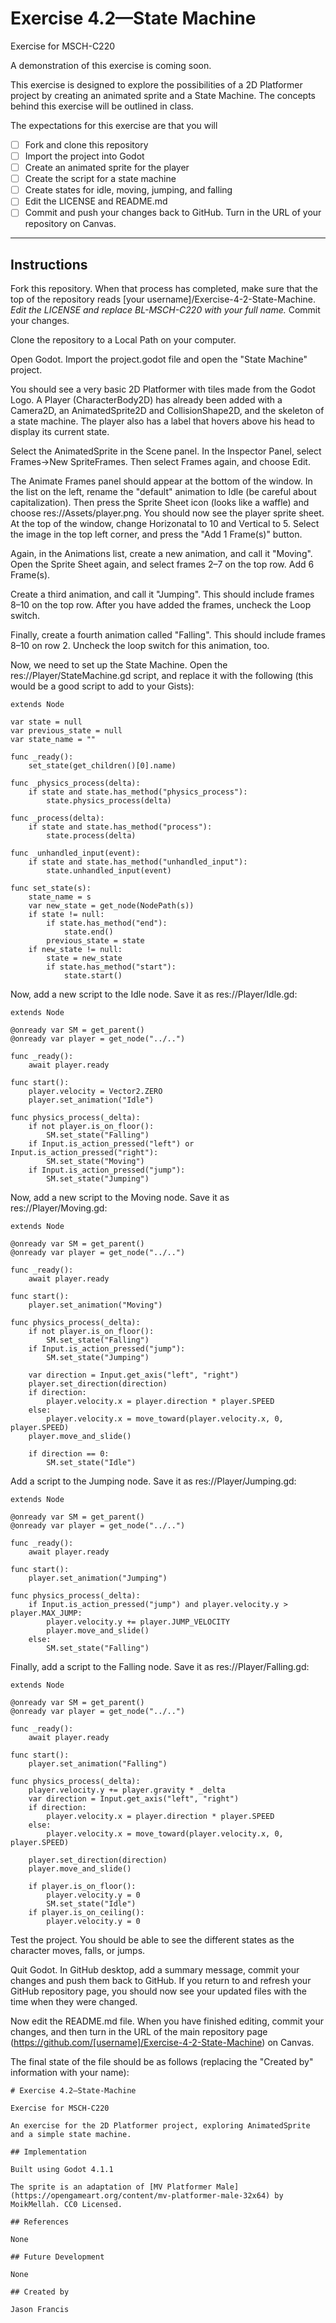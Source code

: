 # Exercise 4.2—State Machine

Exercise for MSCH-C220

A demonstration of this exercise is coming soon.

This exercise is designed to explore the possibilities of a 2D Platformer project by creating an animated sprite and a State Machine. The concepts behind this exercise will be outlined in class.

The expectations for this exercise are that you will

 - [ ] Fork and clone this repository
 - [ ] Import the project into Godot
 - [ ] Create an animated sprite for the player
 - [ ] Create the script for a state machine
 - [ ] Create states for idle, moving, jumping, and falling
 - [ ] Edit the LICENSE and README.md
 - [ ] Commit and push your changes back to GitHub. Turn in the URL of your repository on Canvas.

---

## Instructions

Fork this repository. When that process has completed, make sure that the top of the repository reads [your username]/Exercise-4-2-State-Machine. *Edit the LICENSE and replace BL-MSCH-C220 with your full name.* Commit your changes.

Clone the repository to a Local Path on your computer.

Open Godot. Import the project.godot file and open the "State Machine" project.

You should see a very basic 2D Platformer with tiles made from the Godot Logo. A Player (CharacterBody2D) has already been added with a Camera2D, an AnimatedSprite2D and CollisionShape2D, and the skeleton of a state machine. The player also has a label that hovers above his head to display its current state.

Select the AnimatedSprite in the Scene panel. In the Inspector Panel, select Frames->New SpriteFrames. Then select Frames again, and choose Edit.

The Animate Frames panel should appear at the bottom of the window. In the list on the left, rename the "default" animation to Idle (be careful about capitalization). Then press the Sprite Sheet icon (looks like a waffle) and choose res://Assets/player.png. You should now see the player sprite sheet. At the top of the window, change Horizonatal to 10 and Vertical to 5. Select the image in the top left corner, and press the "Add 1 Frame(s)" button.

Again, in the Animations list, create a new animation, and call it "Moving". Open the Sprite Sheet again, and select frames 2–7 on the top row. Add 6 Frame(s).

Create a third animation, and call it "Jumping". This should include frames 8–10 on the top row. After you have added the frames, uncheck the Loop switch.

Finally, create a fourth animation called "Falling". This should include frames 8–10 on row 2. Uncheck the loop switch for this animation, too.

Now, we need to set up the State Machine. Open the res://Player/StateMachine.gd script, and replace it with the following (this would be a good script to add to your Gists):

```
extends Node

var state = null
var previous_state = null
var state_name = ""

func _ready():
	set_state(get_children()[0].name)

func _physics_process(delta):
	if state and state.has_method("physics_process"):
		state.physics_process(delta)

func _process(delta):
	if state and state.has_method("process"):
		state.process(delta)

func _unhandled_input(event):
	if state and state.has_method("unhandled_input"):
		state.unhandled_input(event)

func set_state(s):
	state_name = s
	var new_state = get_node(NodePath(s))
	if state != null:
		if state.has_method("end"):
			state.end()
		previous_state = state
	if new_state != null:
		state = new_state
		if state.has_method("start"):
			state.start()
```

Now, add a new script to the Idle node. Save it as res://Player/Idle.gd:
```
extends Node

@onready var SM = get_parent()
@onready var player = get_node("../..")

func _ready():
	await player.ready

func start():
	player.velocity = Vector2.ZERO
	player.set_animation("Idle")

func physics_process(_delta):
	if not player.is_on_floor():
		SM.set_state("Falling")
	if Input.is_action_pressed("left") or Input.is_action_pressed("right"):
		SM.set_state("Moving")
	if Input.is_action_pressed("jump"):
		SM.set_state("Jumping")
```

Now, add a new script to the Moving node. Save it as res://Player/Moving.gd:
```
extends Node

@onready var SM = get_parent()
@onready var player = get_node("../..")

func _ready():
	await player.ready

func start():
	player.set_animation("Moving")

func physics_process(_delta):
	if not player.is_on_floor():
		SM.set_state("Falling")
	if Input.is_action_pressed("jump"):
		SM.set_state("Jumping")

	var direction = Input.get_axis("left", "right")
	player.set_direction(direction)
	if direction:
		player.velocity.x = player.direction * player.SPEED
	else:
		player.velocity.x = move_toward(player.velocity.x, 0, player.SPEED)
	player.move_and_slide()

	if direction == 0:
		SM.set_state("Idle")
```

Add a script to the Jumping node. Save it as res://Player/Jumping.gd:
```
extends Node

@onready var SM = get_parent()
@onready var player = get_node("../..")

func _ready():
	await player.ready

func start():
	player.set_animation("Jumping")

func physics_process(_delta):
	if Input.is_action_pressed("jump") and player.velocity.y > player.MAX_JUMP:
		player.velocity.y += player.JUMP_VELOCITY
		player.move_and_slide()
	else:
		SM.set_state("Falling")
```

Finally, add a script to the Falling node. Save it as res://Player/Falling.gd:
```
extends Node

@onready var SM = get_parent()
@onready var player = get_node("../..")

func _ready():
	await player.ready

func start():
	player.set_animation("Falling")

func physics_process(_delta):
	player.velocity.y += player.gravity * _delta
	var direction = Input.get_axis("left", "right")
	if direction: 
		player.velocity.x = player.direction * player.SPEED
	else: 
		player.velocity.x = move_toward(player.velocity.x, 0, player.SPEED)

	player.set_direction(direction)
	player.move_and_slide()

	if player.is_on_floor():
		player.velocity.y = 0
		SM.set_state("Idle")
	if player.is_on_ceiling():
		player.velocity.y = 0
```

Test the project. You should be able to see the different states as the character moves, falls, or jumps.

Quit Godot. In GitHub desktop, add a summary message, commit your changes and push them back to GitHub. If you return to and refresh your GitHub repository page, you should now see your updated files with the time when they were changed.

Now edit the README.md file. When you have finished editing, commit your changes, and then turn in the URL of the main repository page (https://github.com/[username]/Exercise-4-2-State-Machine) on Canvas.

The final state of the file should be as follows (replacing the "Created by" information with your name):
```
# Exercise 4.2—State-Machine

Exercise for MSCH-C220

An exercise for the 2D Platformer project, exploring AnimatedSprite and a simple state machine.

## Implementation

Built using Godot 4.1.1

The sprite is an adaptation of [MV Platformer Male](https://opengameart.org/content/mv-platformer-male-32x64) by MoikMellah. CC0 Licensed.

## References

None

## Future Development

None

## Created by 

Jason Francis
```
